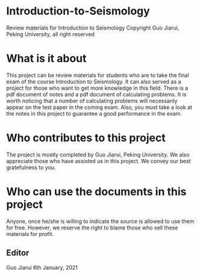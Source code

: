 # Introduction-to-Seismology
Review materials for Introduction to Seismology
Copyright Guo Jiarui, Peking University, all right reserved

# What is it about
This project can be review materials for students who are to take the final exam of the course Introduction to Seismology. It can also served as a project for those who want to get more knowledge in this field. 
There is a pdf document of notes and a pdf document of calculating problems. It is worth noticing that a number of calculating problems will necessarily appear on the test paper in the coming exam. Also, you must take a look at the notes in this project to guarantee a good performance in the exam. 

# Who contributes to this project
The project is mostly completed by Guo Jiarui, Peking University. We also appreciate those who have assisted us in this project. We convey our best gratefulness to you. 

# Who can use the documents in this project
Anyone, once he/she is willing to indicate the source is allowed to use them for free. However, we reserve the right to blame those who sell these materials for profit. 

## Editor
Guo Jiarui
6th January, 2021
